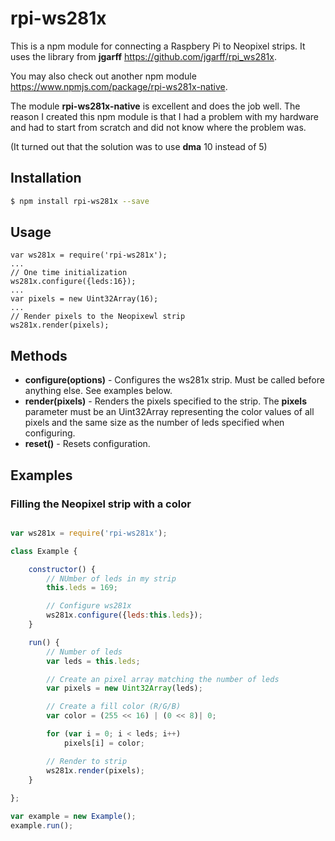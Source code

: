 # rpi-ws281x

This is a npm module for connecting a Raspbery Pi to Neopixel strips. It uses the 
library from **jgarff** https://github.com/jgarff/rpi_ws281x.

You may also check out another npm module https://www.npmjs.com/package/rpi-ws281x-native.

The module **rpi-ws281x-native** is excellent and does the job well. The reason I created
this npm module is that I had a problem with my hardware and had to start from scratch and
did not know where the problem was.

(It turned out that the solution was to use **dma** 10 instead of 5)

## Installation

````bash
$ npm install rpi-ws281x --save
````


## Usage

	var ws281x = require('rpi-ws281x');
	...
	// One time initialization
    ws281x.configure({leds:16});
	...
	var pixels = new Uint32Array(16);
	...
	// Render pixels to the Neopixewl strip
    ws281x.render(pixels);


## Methods

- **configure(options)**  -	Configures the ws281x strip. Must be called before anything else. See
							examples below.
- **render(pixels)**    -	Renders the pixels specified to the strip. The **pixels** parameter must 
							be an Uint32Array representing the color values of all pixels
                        	and the same size as the number of leds specified when configuring.
- **reset()**           -	Resets configuration. 


## Examples

### Filling the Neopixel strip with a color

````javascript

var ws281x = require('rpi-ws281x');

class Example {

    constructor() {
        // NUmber of leds in my strip
        this.leds = 169;

        // Configure ws281x
        ws281x.configure({leds:this.leds});
    }

    run() {
        // Number of leds
        var leds = this.leds;

        // Create an pixel array matching the number of leds
        var pixels = new Uint32Array(leds);

        // Create a fill color (R/G/B)
        var color = (255 << 16) | (0 << 8)| 0;

        for (var i = 0; i < leds; i++)
            pixels[i] = color;

        // Render to strip
        ws281x.render(pixels);
    }
    
};

var example = new Example();
example.run();

````

